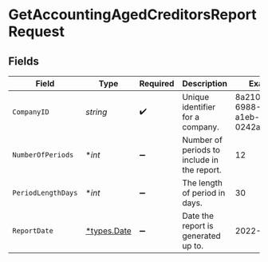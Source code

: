 # GetAccountingAgedCreditorsReportRequest


## Fields

| Field                                       | Type                                        | Required                                    | Description                                 | Example                                     |
| ------------------------------------------- | ------------------------------------------- | ------------------------------------------- | ------------------------------------------- | ------------------------------------------- |
| `CompanyID`                                 | *string*                                    | :heavy_check_mark:                          | Unique identifier for a company.            | 8a210b68-6988-11ed-a1eb-0242ac120002        |
| `NumberOfPeriods`                           | **int*                                      | :heavy_minus_sign:                          | Number of periods to include in the report. | 12                                          |
| `PeriodLengthDays`                          | **int*                                      | :heavy_minus_sign:                          | The length of period in days.               | 30                                          |
| `ReportDate`                                | [*types.Date](../../types/date.md)          | :heavy_minus_sign:                          | Date the report is generated up to.         | 2022-12-31                                  |